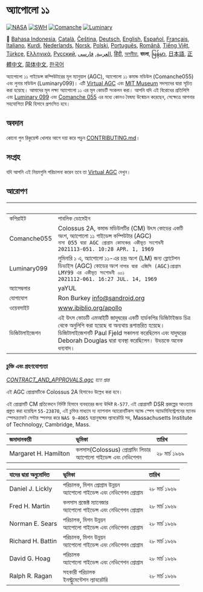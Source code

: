 # অ্যাপোলো ১১

[![NASA][1]][2]
[![SWH]][SWH_URL]
[![Comanche]][ComancheMilestone]
[![Luminary]][LuminaryMilestone]

🎌
[Bahasa Indonesia][ID],
[Català][CA],
[Čeština][CZ],
[Deutsch][DE],
[English][EN],
[Español][ES],
[Français][FR],
[Italiano][IT],
[Kurdi][KU],
[Nederlands][NL],
[Norsk][NO],
[Polski][PL],
[Português][PT_BR],
[Română][RO],
[Tiếng Việt][VI],
[Türkçe][TR],
[Ελληνικά][GR],
[Русский][RU],
[العربية][AR],
[فارسی][FA],
[हिंदी][HI_IN],
[অসমীয়া][AS_IN],
**বাংলা**,
[မြန်မာ][MM],
[日本語][JA],
[正體中文][ZH_TW],
[简体中文][ZH_CN],
[한국어][KO_KR]

[AR]:README.ar.md
[AS_IN]:README.as_in.md
[BD_BN]:README.bd_bn.md
[CA]:README.ca.md
[CZ]:README.cz.md
[DE]:README.de.md
[EN]:README.md
[ES]:README.es.md
[FA]:README.fa.md
[FR]:README.fr.md
[GR]:README.gr.md
[HI_IN]:README.hi_in.md
[ID]:README.id.md
[IT]:README.it.md
[JA]:README.ja.md
[KO_KR]:README.ko_kr.md
[KU]:README.ku.md
[LT]:README.lt.md
[MM]:README.mm.md
[NL]:README.nl.md
[NO]:README.no.md
[PL]:README.pl.md
[PT_BR]:README.pt_br.md
[RO]:README.ro.md
[RU]:README.ru.md
[TR]:README.tr.md
[VI]:README.vi.md
[ZH_CN]:README.zh_cn.md
[ZH_TW]:README.zh_tw.md

অ্যাপোলো ১১ গাইডেন্স কম্পিউটারের মূল ম্যানুয়াল (AGC), অ্যাপোলো ১১ কমান্ড মডিউল (Comanche055) এবং লুনার মডিউল (Luminary099)। এটি [Virtual AGC][3] এবং [MIT Museum][4] সদস্যদের দ্বারা সূচিত করা হয়েছে। আমাদের মূল লক্ষ্য অ্যাপোলো ১১ এর মূল কোডটি সংকলন করা। আপনি যদি এই বিরোধের প্রতিলিপি এবং [Luminary 099][5] এবং [Comanche 055][6] এর মধ্যে কোনও বৈষম্য উন্মোচন করেছেন, সেক্ষেত্রে আপনার সহযোগিতা PR হিসাবে প্রশংসিত হবে।

## অবদান

কোনো পুল রিকুয়েস্ট খোলার আগে দয়া করে পড়ুন [CONTRIBUTING.md][7]।

## সংগ্রহ

যদি আপনি এই নিয়মগুলি পরিচালনা করেন তবে তা [Virtual AGC][8] দেখুন।

## আরোপণ

&nbsp;       | &nbsp;
:----------- | :-----
কপিরাইট       | পাবলিক ডোমেইন
Comanche055  | Colossus 2A, কমান্ড মডিউলটির (CM) উৎস কোডের একটি অংশ, অ্যাপোলো ১১ গাইডেন্স কম্পিউটার (AGC)<br>`নাসা 055 দ্বারা AGC প্রোগ্রাম কোমঞ্চের একীভূত সংশোধনী`<br>`2021113-051. 10:28 APR. 1, 1969`
Luminary099  | লুমিনারি ১ এ, অ্যাপোলো ১১-এর চন্দ্র অংশ (LM) জন্য ফ্লোটেশন ডিভাইস (AGC) কোডের অংশ `নাসার দ্বারা এজিসি (AGC)প্রোগ্রাম LMY99 এর একীভূত সংশোধনী ০০১`<br>`2021112-061. 16:27 JUL. 14, 1969`
অ্যাসেম্বলার     | yaYUL
যোগাযোগ      | Ron Burkey <info@sandroid.org>
ওয়েবসাইট      | www.ibiblio.org/apollo
ডিজিটালাইজেশন | এই উৎস কোডটি এমআইটি জাদুঘরের একটি হার্ডকপির ডিজিটাইজড চিত্র থেকে অনুলিপি করা হয়েছে বা অন্যথায় রূপান্তরিত হয়েছে। ডিজিটালাইজেশনটি Paul Fjeld সঞ্চালনা করেছিলেন এবং যাদুঘরের Deborah Douglas দ্বারা ব্যবস্থা করেছিলেন। উভয়কে অনেক ধন্যবাদ।

### চুক্তি এবং গ্রহণযোগ্যতা

*[CONTRACT_AND_APPROVALS.agc] হতে প্রাপ্ত*

এই AGC প্রোগ্রামটিকে Colossus 2A হিসাবেও উল্লেখ করা হবে।

এই প্রোগ্রামটি CM প্রতিবেদনে নির্দিষ্ট হিসাবে ব্যবহারের জন্য উদ্দিষ্ট `R-577`. এই প্রোগ্রামটি DSR প্রকল্পের আওতায় প্রস্তুত করা হয়েছিল `55-23870`, এই চুক্তির মাধ্যমে দ্য ন্যাশনাল অ্যারোনটিকস অ্যান্ড স্পেস অ্যাডমিনিস্ট্রেশনের ম্যানড স্পেসক্র্যাফট সেন্টার স্পনসর করে `NAS 9-4065` যন্ত্রানুষঙ্গের ল্যাবরেটরি সহ, Massachusetts Institute of Technology, Cambridge, Mass.

জমাদানকারী            | ভূমিকা | তারিখ
:------------------- | :---- | :---
Margaret H. Hamilton | কলসাস(Colossus) প্রোগ্রামিং লিডার<br>অ্যাপোলো গাইডেন্স এবং নেভিগেশন | ২৮ মার্চ ১৯৬৯

যাদের দ্বারা অনুমোদিত      | ভূমিকা | তারিখ
:---------------- | :--- | :---
Daniel J. Lickly  | পরিচালক, মিশন প্রোগ্রাম উন্নয়ন<br>অ্যাপোলো গাইডেন্স এবং নেভিগেশন প্রোগ্রাম | ২৮ মার্চ ১৯৬৯
Fred H. Martin    | কলসাস প্রজেক্ট ম্যানেজার<br>অ্যাপোলো গাইডেন্স এবং নেভিগেশন প্রোগ্রাম | ২৮ মার্চ ১৯৬৯
Norman E. Sears   | পরিচালক, মিশন উন্নয়ন<br>অ্যাপোলো গাইডেন্স এবং নেভিগেশন প্রোগ্রাম | ২৮ মার্চ ১৯৬৯
Richard H. Battin | পরিচালক, মিশন উন্নয়ন<br>অ্যাপোলো গাইডেন্স এবং নেভিগেশন প্রোগ্রাম | ২৮ মার্চ ১৯৬৯
David G. Hoag     | পরিচালক<br>অ্যাপোলো গাইডেন্স এবং নেভিগেশন প্রোগ্রাম | ২৮ মার্চ ১৯৬৯
Ralph R. Ragan    | সহকারী পরিচালক<br>ইনস্ট্রুমেন্টেশন ল্যাবরেটরি | ২৮ মার্চ ১৯৬৯

[CONTRACT_AND_APPROVALS.agc]:https://github.com/chrislgarry/Apollo-11/blob/master/Comanche055/CONTRACT_AND_APPROVALS.agc
[1]:https://flat.badgen.net/badge/NASA/Mission%20Overview/0B3D91
[2]:https://www.nasa.gov/mission_pages/apollo/missions/apollo11.html
[3]:http://www.ibiblio.org/apollo/
[4]:http://web.mit.edu/museum/
[5]:http://www.ibiblio.org/apollo/ScansForConversion/Luminary099/
[6]:http://www.ibiblio.org/apollo/ScansForConversion/Comanche055/
[7]:https://github.com/chrislgarry/Apollo-11/blob/master/CONTRIBUTING.md
[8]:https://github.com/rburkey2005/virtualagc
[SWH]:https://flat.badgen.net/badge/Software%20Heritage/Archive/0B3D91
[SWH_URL]:https://archive.softwareheritage.org/browse/origin/https://github.com/chrislgarry/Apollo-11/
[Comanche]:https://flat.badgen.net/github/milestones/chrislgarry/Apollo-11/1
[ComancheMilestone]:https://github.com/chrislgarry/Apollo-11/milestone/1
[Luminary]:https://flat.badgen.net/github/milestones/chrislgarry/Apollo-11/2
[LuminaryMilestone]:https://github.com/chrislgarry/Apollo-11/milestone/2
